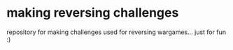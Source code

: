 # making reversing challenges
repository for making challenges used for reversing wargames... just for fun :)
